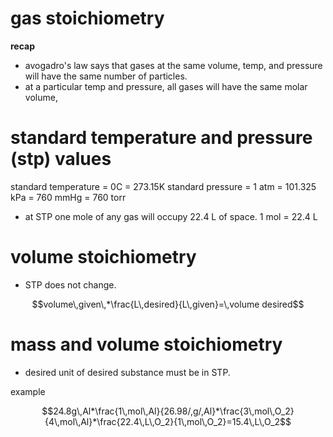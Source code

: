 # gas stoichiometry

**recap**
+ avogadro's law says that gases at the same volume, temp, and pressure will have the same number of particles.
+ at a particular temp and pressure, all gases will have the same molar volume,

# standard temperature and pressure (stp) values

standard temperature = 0C = 273.15K
standard pressure = 1 atm = 101.325 kPa = 760 mmHg = 760 torr

+ at STP one mole of any gas will occupy 22.4 L of space.
1 mol = 22.4 L

# volume stoichiometry

+ STP does not change.

```math
volume\,given\,*\frac{L\,desired}{L\,given}=\,volume desired
```

# mass and volume stoichiometry

+ desired unit of desired substance must be in STP.

example

```math
24.8g\,Al*\frac{1\,mol\,Al}{26.98/,g/,Al}*\frac{3\,mol\,O_2}{4\,mol\,Al}*\frac{22.4\,L\,O_2}{1\,mol\,O_2}=15.4\,L\,O_2
```

